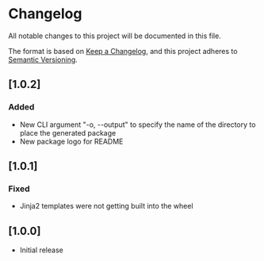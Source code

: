 # Changelog

All notable changes to this project will be documented in this file.

The format is based on [Keep a Changelog](https://keepachangelog.com/en/1.0.0/),
and this project adheres to [Semantic Versioning](https://semver.org/spec/v2.0.0.html).

## [1.0.2]

### Added

- New CLI argument "-o, --output" to specify the name of the directory to place the generated package
- New package logo for README

## [1.0.1]

### Fixed

- Jinja2 templates were not getting built into the wheel

## [1.0.0]

- Initial release
